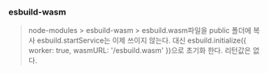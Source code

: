 ### esbuild-wasm

> node-modules > esbuild-wasm > esbuild.wasm파일을 public 폴더에 복사
esbuild.startService는 이제 쓰이지 않는다.
대신 esbuild.initialize({ worker: true, wasmURL: '/esbuild.wasm' })으로 초기화 한다. 
리턴값은 없다. 